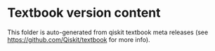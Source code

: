 # Textbook version content

This folder is auto-generated from qiskit textbook meta releases (see
https://github.com/Qiskit/textbook for more info).
